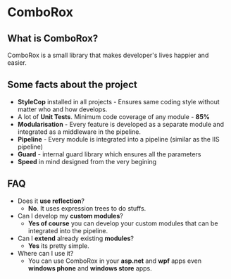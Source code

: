 ComboRox
========
## What is ComboRox?
ComboRox is a small library that makes developer's lives happier and easier.

## Some facts about the project
- **StyleCop** installed in all projects - Ensures same coding style without matter who and how develops.
- A lot of **Unit Tests**. Minimum code coverage of any module - **85%**
- **Modularisation** - Every feature is developed as a separate module and integrated as a middleware in the pipeline.
- **Pipeline** - Every module is integrated into a pipeline (similar as the IIS pipeline)
- **Guard** - internal guard library which ensures all the parameters
- **Speed** in mind designed from the very begining

## FAQ
- Does it **use reflection**?
    -  **No**. It uses expression trees to do stuffs.
- Can I develop my **custom modules**?
    - **Yes of course** you can develop your custom modules that can be integrated into the pipeline.
- Can I **extend** already existing **modules**?
    - **Yes** its pretty simple.
- Where can I use it?
    - You can use ComboRox in your **asp.net** and **wpf** apps even **windows phone** and **windows store** apps.
